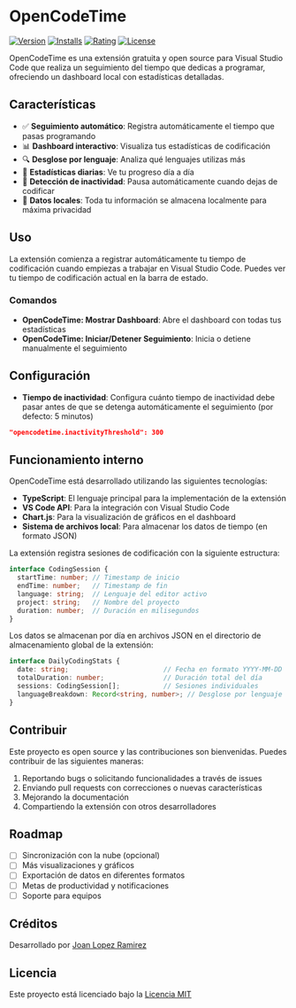# OpenCodeTime

[![Version](https://img.shields.io/visual-studio-marketplace/v/joanlopez22.opencodetime.svg)](https://marketplace.visualstudio.com/items?itemName=joanlopez22.opencodetime)
[![Installs](https://img.shields.io/visual-studio-marketplace/i/joanlopez22.opencodetime.svg)](https://marketplace.visualstudio.com/items?itemName=joanlopez22.opencodetime)
[![Rating](https://img.shields.io/visual-studio-marketplace/r/joanlopez22.opencodetime.svg)](https://marketplace.visualstudio.com/items?itemName=joanlopez22.opencodetime)
[![License](https://img.shields.io/github/license/joanlopez22/opencodetime.svg)](https://github.com/joanlopez22/opencodetime/blob/main/LICENSE)

OpenCodeTime es una extensión gratuita y open source para Visual Studio Code que realiza un seguimiento del tiempo que dedicas a programar, ofreciendo un dashboard local con estadísticas detalladas.

<!-- La imagen del dashboard se mostrará cuando la extensión esté publicada en el repositorio -->

## Características

- ✅ **Seguimiento automático**: Registra automáticamente el tiempo que pasas programando
- 📊 **Dashboard interactivo**: Visualiza tus estadísticas de codificación
- 🔍 **Desglose por lenguaje**: Analiza qué lenguajes utilizas más
- 📅 **Estadísticas diarias**: Ve tu progreso día a día
- 🔄 **Detección de inactividad**: Pausa automáticamente cuando dejas de codificar
- 💾 **Datos locales**: Toda tu información se almacena localmente para máxima privacidad

## Uso

La extensión comienza a registrar automáticamente tu tiempo de codificación cuando empiezas a trabajar en Visual Studio Code. Puedes ver tu tiempo de codificación actual en la barra de estado.

### Comandos

- **OpenCodeTime: Mostrar Dashboard**: Abre el dashboard con todas tus estadísticas
- **OpenCodeTime: Iniciar/Detener Seguimiento**: Inicia o detiene manualmente el seguimiento

## Configuración

- **Tiempo de inactividad**: Configura cuánto tiempo de inactividad debe pasar antes de que se detenga automáticamente el seguimiento (por defecto: 5 minutos)

```json
"opencodetime.inactivityThreshold": 300
```

## Funcionamiento interno

OpenCodeTime está desarrollado utilizando las siguientes tecnologías:

- **TypeScript**: El lenguaje principal para la implementación de la extensión
- **VS Code API**: Para la integración con Visual Studio Code
- **Chart.js**: Para la visualización de gráficos en el dashboard
- **Sistema de archivos local**: Para almacenar los datos de tiempo (en formato JSON)

La extensión registra sesiones de codificación con la siguiente estructura:

```typescript
interface CodingSession {
  startTime: number; // Timestamp de inicio
  endTime: number;   // Timestamp de fin
  language: string;  // Lenguaje del editor activo
  project: string;   // Nombre del proyecto
  duration: number;  // Duración en milisegundos
}
```

Los datos se almacenan por día en archivos JSON en el directorio de almacenamiento global de la extensión:

```typescript
interface DailyCodingStats {
  date: string;                        // Fecha en formato YYYY-MM-DD
  totalDuration: number;               // Duración total del día
  sessions: CodingSession[];           // Sesiones individuales
  languageBreakdown: Record<string, number>; // Desglose por lenguaje
}
```

## Contribuir

Este proyecto es open source y las contribuciones son bienvenidas. Puedes contribuir de las siguientes maneras:

1. Reportando bugs o solicitando funcionalidades a través de issues
2. Enviando pull requests con correcciones o nuevas características
3. Mejorando la documentación
4. Compartiendo la extensión con otros desarrolladores

## Roadmap

- [ ] Sincronización con la nube (opcional)
- [ ] Más visualizaciones y gráficos
- [ ] Exportación de datos en diferentes formatos
- [ ] Metas de productividad y notificaciones
- [ ] Soporte para equipos

## Créditos

Desarrollado por [Joan Lopez Ramirez](https://github.com/joanlopez22)

## Licencia

Este proyecto está licenciado bajo la [Licencia MIT](LICENSE)

